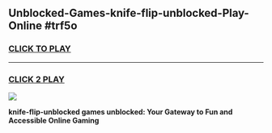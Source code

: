 
## Unblocked-Games-knife-flip-unblocked-Play-Online #trf5o
<h3>
<a href="https://news.freeplayer.one?title=knife-flip-unblocked&ref=3">CLICK TO PLAY</a></h3>
<hr>

<h3>
<a href="https://news.freeplayer.one?title=knife-flip-unblocked&ref=3">CLICK 2 PLAY</a>
  
</h3>

<a href="https://news.freeplayer.one?title=knife-flip-unblocked&ref=3"><img src="https://clearcache.store/games.png"></a>


**knife-flip-unblocked games unblocked: Your Gateway to Fun and Accessible Online Gaming**
